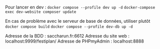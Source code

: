 Pour lancer en dev :
`docker compose --profile dev up -d`
`docker-compose exec dev-website composer update`

En cas de problème avec le serveur de base de données, utiliser plutôt
`docker compose build`
`docker compose --profile dev-db up -d`

Adresse de la BDD : saccharun.fr:6612
Adresse du site web : localhost:9999/festiplan/
Adresse de PHPmyAdmin : localhost:8888
